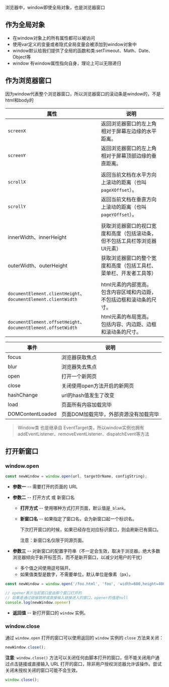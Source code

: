 浏览器中，window即使全局对象，也是浏览器窗口



## 作为全局对象

+ 在window对象上的所有属性都可以被访问
+ 使用var定义的变量或者隐式全局变量会被添加到window对象中
+ window默认给我们提供了全局的函数和类:setTimeout、Math、Date、Object等
+ window 有window属性指向自身，理论上可以无限递归



## 作为浏览器窗口

因为window代表整个浏览器窗口，所以浏览器窗口的滚动条是window的，不是html和body的


| 属性                                                         | 说明                                                         |
| ------------------------------------------------------------ | ------------------------------------------------------------ |
| `screenX`                                                    | 返回浏览器窗口的左上角相对于屏幕左边缘的水平距离。           |
| `screenY`                                                    | 返回浏览器窗口的左上角相对于屏幕顶部边缘的垂直距离。         |
|                                                              |                                                              |
| `scrollX`                                                    | 返回当前文档在水平方向上滚动的距离（也叫 `pageXOffset`）。   |
| `scrollY`                                                    | 返回当前文档在垂直方向上滚动的距离（也叫 `pageYOffset`）。   |
|                                                              |                                                              |
| innerWidth、innerHeight                                      | 获取浏览器窗口的视口宽度和高度（包括滚动条，但不包括工具栏等浏览器UI元素） |
| outerWidth、outerHeight                                      | 获取浏览器窗口的整个宽度和高度（包括工具栏、菜单栏、开发者工具等） |
|                                                              |                                                              |
| `documentElement.clientHeight`、`documentElement.clientWidth` | html元素的内部宽高。<br />包含内容区域和内边距，不包括边框和滚动条的尺寸。 |
| `documentElement.offsetHeight`、`documentElement.offsetWidth` | html元素的布局宽高。<br />包括内容、内边距、边框和滚动条的尺寸。 |



| 事件             | 说明                                  |
| ---------------- | ------------------------------------- |
| focus            | 浏览器获取焦点                        |
| blur             | 浏览器失去焦点                        |
| open             | 打开一个新网页                        |
| close            | 关闭使用open方法开启的新网页          |
| hashChange       | url的hash值发生了改变                 |
| load             | 页面所有内容加载完毕                  |
| DOMContentLoaded | 页面DOM加载完毕，外部资源没有加载完毕 |



>  Window类 也是继承自 EventTarget类，所以window实例也拥有addEventListener、removeEventListener、dispatchEvent等方法



## 打开新窗口

### window.open

```js
const newWindow = window.open(url, targetOrName, configString);
```

- **参数一** -- 需要打开的页面的 URL

  

- **参数二** -- 打开方式 或 新窗口名

  - **打开方式** -- 使用哪种方式打开页面，默认值是`_blank`。

  - **新窗口名** -- 如果指定了窗口名，会为新窗口起一个标识名。

    下次打开窗口的时候，如果已经存在对应标识窗口，则会刷新已有窗口。

    注意：新窗口名仅限于同源页面。

    

- **参数三** -- 对新窗口的配置字符串（不一定会生效，取决于浏览器。绝大多数浏览器倾向于新开标签页，而不是新开窗口，以减少对用户的干扰）

  - 多个值之间使用逗号隔开。
  - 如果值类型是数字，不需要单位，默认单位是像素（px）。

```js
const newWindow = window.open('/foo.html', 'foo', 'width=600,height=400,resizable=yes');

// opener表示当前窗口是由那个窗口打开的
// 如果是通过链接跳转或直接输入链接进入的窗口，opener的值是null
console.log(newWindow.opener)
```

- **返回值** -- 新打开窗口的 `window` 实例。

  

### window.close

通过 `window.open` 打开的窗口可以使用返回的 `window` 实例的 `close` 方法来关闭：

```js
newWindow.close();
```



**注意**: `window.close()` 方法可以关闭任何由脚本打开的窗口，但不能关闭用户通过点击链接或直接输入 URL 打开的窗口，除非用户授权浏览器允许该操作。尝试关闭未授权关闭的窗口可能不会生效。

```js
window.close();
```
